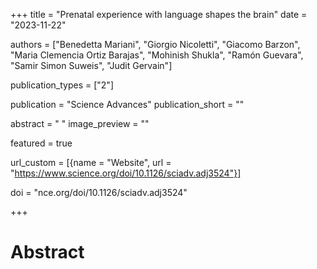 +++
title = "Prenatal experience with language shapes the brain"
date = "2023-11-22"

authors = ["Benedetta Mariani", "Giorgio Nicoletti", "Giacomo Barzon", "Maria Clemencia Ortiz Barajas", "Mohinish Shukla", "Ramón Guevara", "Samir Simon Suweis", "Judit Gervain"]

publication_types = ["2"]

publication = "Science Advances"
publication_short = ""

abstract = " "
image_preview = ""

featured = true

url_custom = [{name = "Website", url = "https://www.science.org/doi/10.1126/sciadv.adj3524"}]

doi = "nce.org/doi/10.1126/sciadv.adj3524"

+++
# Abstract